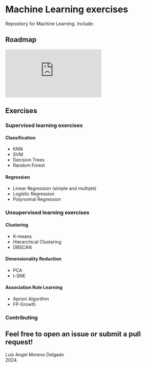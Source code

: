 
# Machine Learning exercises
Repository for Machine Learning. Include:
## Roadmap
![Machine Learning Roadmap Engineer](https://github.com/C4mdax/Machine_Learning/blob/main/ROADMAP.md)
## Exercises
### Supervised learning exercises
#### Classification
- KNN
- SVM
- Decision Trees
- Random Forest
#### Regression
- Linear Regression (simple and multiple)
- Logistic Regression
- Polynomial Regression

### Unsupervised learning exercises
#### Clustering
- K-means
- Hierarchical Clustering
- DBSCAN
#### Dimensionality Reduction
- PCA
- t-SNE
#### Association Rule Learning
- Apriori Algorithm
- FP-Growth

### Contributing
Feel free to open an issue or submit a pull request!
---- 
Luis Angel Moreno Delgado  
2024.
